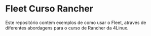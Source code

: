 # Fleet Curso Rancher

Este repositório contém exemplos de como usar o Fleet, através de diferentes abordagens para o curso de Rancher da 4Linux.
